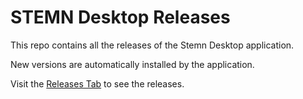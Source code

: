 # STEMN Desktop Releases
This repo contains all the releases of the Stemn Desktop application.

New versions are automatically installed by the application.

Visit the [Releases Tab](https://github.com/MrBlenny/STEMN-Desktop/releases) to see the releases.
